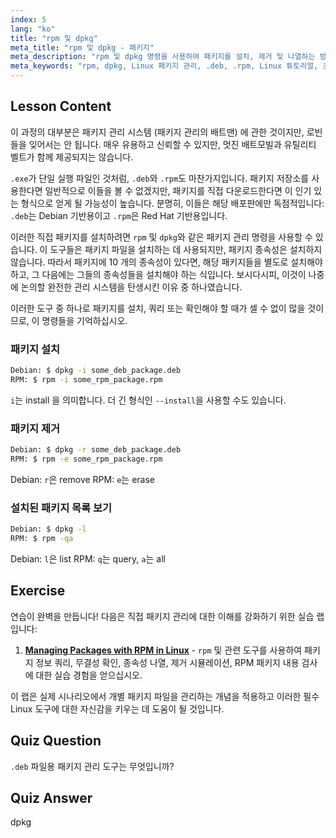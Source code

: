 ```yaml
---
index: 5
lang: "ko"
title: "rpm 및 dpkg"
meta_title: "rpm 및 dpkg - 패키지"
meta_description: "rpm 및 dpkg 명령을 사용하여 패키지를 설치, 제거 및 나열하는 방법을 배웁니다. .deb 및 .rpm 파일에 대한 직접 패키지 관리를 이해합니다. Linux 여정을 시작하세요!"
meta_keywords: "rpm, dpkg, Linux 패키지 관리, .deb, .rpm, Linux 튜토리얼, 초보자 가이드, 패키지 설치"
---
```


## Lesson Content

이 과정의 대부분은 패키지 관리 시스템 (패키지 관리의 배트맨) 에 관한 것이지만, 로빈들을 잊어서는 안 됩니다. 매우 유용하고 신뢰할 수 있지만, 멋진 배트모빌과 유틸리티 벨트가 함께 제공되지는 않습니다.

`.exe`가 단일 실행 파일인 것처럼, `.deb`와 `.rpm`도 마찬가지입니다. 패키지 저장소를 사용한다면 일반적으로 이들을 볼 수 없겠지만, 패키지를 직접 다운로드한다면 이 인기 있는 형식으로 얻게 될 가능성이 높습니다. 분명히, 이들은 해당 배포판에만 독점적입니다: `.deb`는 Debian 기반용이고 `.rpm`은 Red Hat 기반용입니다.

이러한 직접 패키지를 설치하려면 `rpm` 및 `dpkg`와 같은 패키지 관리 명령을 사용할 수 있습니다. 이 도구들은 패키지 파일을 설치하는 데 사용되지만, 패키지 종속성은 설치하지 않습니다. 따라서 패키지에 10 개의 종속성이 있다면, 해당 패키지들을 별도로 설치해야 하고, 그 다음에는 그들의 종속성들을 설치해야 하는 식입니다. 보시다시피, 이것이 나중에 논의할 완전한 관리 시스템을 탄생시킨 이유 중 하나였습니다.

이러한 도구 중 하나로 패키지를 설치, 쿼리 또는 확인해야 할 때가 셀 수 없이 많을 것이므로, 이 명령들을 기억하십시오.

### 패키지 설치

```bash
Debian: $ dpkg -i some_deb_package.deb
RPM: $ rpm -i some_rpm_package.rpm
```

`i`는 install 을 의미합니다. 더 긴 형식인 `--install`을 사용할 수도 있습니다.

### 패키지 제거

```bash
Debian: $ dpkg -r some_deb_package.deb
RPM: $ rpm -e some_rpm_package.rpm
```

Debian: `r`은 remove
RPM: `e`는 erase

### 설치된 패키지 목록 보기

```bash
Debian: $ dpkg -l
RPM: $ rpm -qa
```

Debian: `l`은 list
RPM: `q`는 query, `a`는 all

## Exercise

연습이 완벽을 만듭니다! 다음은 직접 패키지 관리에 대한 이해를 강화하기 위한 실습 랩입니다:

1. **[Managing Packages with RPM in Linux](https://labex.io/ko/labs/rhel-managing-packages-with-rpm-in-linux-590868)** - `rpm` 및 관련 도구를 사용하여 패키지 정보 쿼리, 무결성 확인, 종속성 나열, 제거 시뮬레이션, RPM 패키지 내용 검사에 대한 실습 경험을 얻으십시오.

이 랩은 실제 시나리오에서 개별 패키지 파일을 관리하는 개념을 적용하고 이러한 필수 Linux 도구에 대한 자신감을 키우는 데 도움이 될 것입니다.

## Quiz Question

`.deb` 파일용 패키지 관리 도구는 무엇입니까?

## Quiz Answer

dpkg
